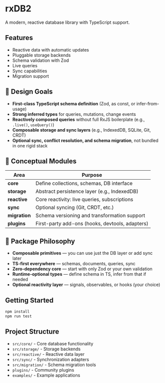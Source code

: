 # rxDB2

A modern, reactive database library with TypeScript support.

## Features

- Reactive data with automatic updates
- Pluggable storage backends
- Schema validation with Zod
- Live queries
- Sync capabilities
- Migration support

## 🎯 Design Goals

- **First-class TypeScript schema definition** (Zod, as const, or infer-from-usage)
- **Strong inferred types** for queries, mutations, change events
- **Reactively composed queries** without full RxJS boilerplate (e.g., `.live()`, `useQuery()`)
- **Composable storage and sync layers** (e.g., IndexedDB, SQLite, Git, CRDT)
- **Optional sync, conflict resolution, and schema migration**, not bundled in one rigid stack

## 📘 Conceptual Modules

| Area | Purpose |
|------|---------|
| **core** | Define collections, schemas, DB interface |
| **storage** | Abstract persistence layer (e.g., IndexedDB) |
| **reactive** | Core reactivity: live queries, subscriptions |
| **sync** | Optional syncing (Git, CRDT, etc.) |
| **migration** | Schema versioning and transformation support |
| **plugins** | First-party add-ons (hooks, devtools, adapters) |

## 🧠 Package Philosophy

- **Composable primitives** — you can use just the DB layer or add sync later
- **TS-first everywhere** — schemas, documents, queries, sync
- **Zero-dependency core** — start with only Zod or your own validation
- **Runtime-optional types** — define schema in TS, infer from that if needed
- **Optional reactivity layer** — signals, observables, or hooks (your choice)

## Getting Started

```bash
npm install
npm run test
```

## Project Structure

- `src/core/` - Core database functionality
- `src/storage/` - Storage backends
- `src/reactive/` - Reactive data layer
- `src/sync/` - Synchronization adapters
- `src/migration/` - Schema migration tools
- `plugins/` - Community plugins
- `examples/` - Example applications 